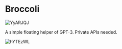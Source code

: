 # Broccoli
![YyARJQJ](https://i.imgur.com/YyARJQJ.png)

A simple floating helper of GPT-3. Private APIs needed.

![hYTEzWL](https://i.imgur.com/hYTEzWL.png)
